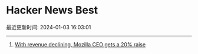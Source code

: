 # Hacker News Best

最近更新时间: 2024-01-03 16:03:01

--- 
1. [With revenue declining, Mozilla CEO gets a 20% raise](https://www.theregister.com/2024/01/02/mozilla_in_2024_ai_privacy/) 
